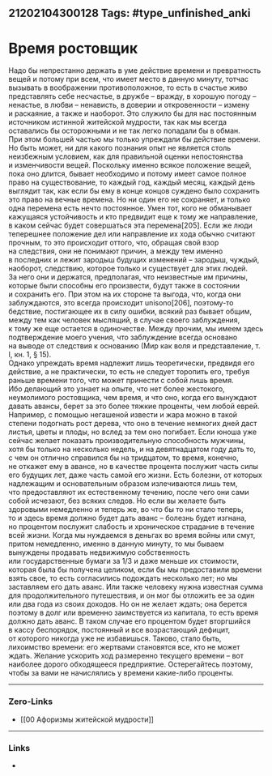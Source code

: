 21202104300128
Tags: #type_unfinished_anki 
---
# Время ростовщик

Надо бы непрестанно держать в уме действие времени и превратность вещей и потому при всем, что имеет место в данную минуту, тотчас вызывать в воображении противоположное, то есть в счастье живо представлять себе несчастье, в дружбе – вражду, в хорошую погоду – ненастье, в любви – ненависть, в доверии и откровенности – измену и раскаяние, а также и наоборот. Это служило бы для нас постоянным источником истинной житейской мудрости, так как мы всегда оставались бы осторожными и не так легко попадали бы в обман. При этом большей частью мы только упреждали бы действие времени. Но быть может, ни для какого познания опыт не является столь неизбежным условием, как для правильной оценки непостоянства и изменчивости вещей. Поскольку именно всякое положение вещей, пока оно длится, бывает необходимо и потому имеет самое полное право на существование, то каждый год, каждый месяц, каждый день выглядит так, как если бы ему в конце концов суждено было сохранить это право на вечные времена. Но ни один его не сохраняет, и только одна перемена есть нечто постоянное. Умен тот, кого не обманывает кажущаяся устойчивость и кто предвидит еще к тому же направление, в каком сейчас будет совершаться эта перемена[205]. Если же люди теперешнее положение дел или направление их хода обычно считают прочным, то это происходит оттого, что, обращая свой взор на следствия, они не понимают причин, а между тем именно в последних и лежит зародыш будущих изменений – зародыш, чуждый, наоборот, следствию, которое только и существует для этих людей. За него они и держатся, предполагая, что неизвестные им причины, которые были способны его произвести, будут также в состоянии и сохранить его. При этом на их стороне та выгода, что, когда они заблуждаются, это всегда происходит unisono[206], поэтому-то бедствие, постигающее их в силу ошибки, всякий раз бывает общим, между тем как человек мыслящий, в случае своего заблуждения, к тому же еще остается в одиночестве. Между прочим, мы имеем здесь подтверждение моего учения, что заблуждение всегда основано на выводе от следствия к основанию (Мир как воля и представление, т. I, кн. 1, § 15).<br>Однако упреждать время надлежит лишь теоретически, предвидя его действие, а не практически, то есть не следует торопить его, требуя раньше времени того, что может принести с собой лишь время. Ибо делающий это узнает на опыте, что нет более жестокого, неумолимого ростовщика, чем время, и что оно, когда его вынуждают давать авансы, берет за это более тяжкие проценты, чем любой еврей. Например, с помощью негашеной извести и жара можно в такой степени подогнать рост дерева, что оно в течение немногих дней даст листья, цветы и плоды, но вслед за тем оно погибает. Если юноша уже сейчас желает показать производительную способность мужчины, хотя бы только на несколько недель, и на девятнадцатом году дать то, с чем он отлично справился бы на тридцатом, то время, конечно, не откажет ему в авансе, но в качестве процента послужит часть силы его будущих лет, даже часть самой его жизни. Есть болезни, от которых надлежащим и основательным образом излечиваются лишь тем, что предоставляют их естественному течению, после чего они сами собой исчезают, без всяких следов. Но если вы желаете быть здоровыми немедленно и теперь же, во что бы то ни стало теперь, то и здесь время должно будет дать аванс – болезнь будет изгнана, но процентом послужит слабость и хроническое страдание в течение всей жизни. Когда мы нуждаемся в деньгах во время войны или смут, притом немедленно, именно в данную минуту, то мы бываем вынуждены продавать недвижимую собственность или государственные бумаги за 1/3 и даже меньше их стоимости, которая была бы получена целиком, если бы мы предоставили времени взять свое, то есть согласились подождать несколько лет; но мы заставляем его дать аванс. Или также человеку нужна известная сумма для продолжительного путешествия, и он мог бы отложить ее за один или два года из своих доходов. Но он не желает ждать; она берется поэтому в долг или временно заимствуется из капитала, то есть время должно дать аванс. В таком случае его процентом будет вторгшийся в кассу беспорядок, постоянный и все возрастающий дефицит, от которого никогда уже не избавишься. Таково, стало быть, лихоимство времени: его жертвами становятся все, кто не может ждать. Желание ускорить ход размеренно текущего времени – вот наиболее дорого обходящееся предприятие. Остерегайтесь поэтому, чтобы за вами не начислялись у времени какие-либо проценты.

---
### Zero-Links
- [[00 Афоризмы житейской мудрости]]
---
### Links
-